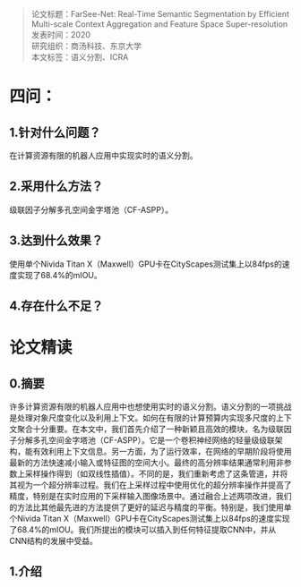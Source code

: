 >论文标题：FarSee-Net: Real-Time Semantic Segmentation by Efficient Multi-scale Context Aggregation and Feature Space Super-resolution  
发表时间：2020  
研究组织：商汤科技、东京大学  
本文标签：语义分割、ICRA


# 四问：
## 1.针对什么问题？ 
在计算资源有限的机器人应用中实现实时的语义分割。
## 2.采用什么方法？  
级联因子分解多孔空间金字塔池（CF-ASPP）。
## 3.达到什么效果？  
使用单个Nivida Titan X（Maxwell）GPU卡在CityScapes测试集上以84fps的速度实现了68.4%的mIOU。
## 4.存在什么不足？



# 论文精读
## 0.摘要
许多计算资源有限的机器人应用中也想使用实时的语义分割。语义分割的一项挑战是处理对象尺度变化以及利用上下文。如何在有限的计算预算内实现多尺度的上下文聚合十分重要。在本文中，我们首先介绍了一种新颖且高效的模块，名为级联因子分解多孔空间金字塔池（CF-ASPP）。它是一个卷积神经网络的轻量级级联架构，能有效利用上下文信息。另一方面，为了运行效率，在网络的早期阶段将使用最新的方法快速减小输入或特征图的空间大小。最终的高分辨率结果通常利用非参数上采样操作得到（如双线性插值）。不同的是，我们重新考虑了这条管道，并将其视为一个超分辨率过程。我们在上采样过程中使用优化的超分辨率操作并提高了精度，特别是在实时应用的下采样输入图像场景中。通过融合上述两项改进，我们的方法比其他最先进的方法提供了更好的延迟与精度的平衡。特别是，我们使用单个Nivida Titan X（Maxwell）GPU卡在CityScapes测试集上以84fps的速度实现了68.4%的mIOU。我们所提出的模块可以插入到任何特征提取CNN中，并从CNN结构的发展中受益。


## 1.介绍

